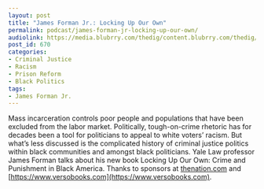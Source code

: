 ```yaml
---
layout: post
title: "James Forman Jr.: Locking Up Our Own"
permalink: podcast/james-forman-jr-locking-up-our-own/
audiolink: https://media.blubrry.com/thedig/content.blubrry.com/thedig/The_Dig_-_EP_31_-_Forman.mp3
post_id: 670
categories: 
- Criminal Justice
- Racism
- Prison Reform
- Black Politics
tags: 
- James Forman Jr.
---
```


Mass incarceration controls poor people and populations that have been excluded from the labor market. Politically, tough-on-crime rhetoric has for decades been a tool for politicians to appeal to white voters’ racism. But what’s less discussed is the complicated history of criminal justice politics within black communities and amongst black politicians. Yale Law professor James Forman talks about his new book Locking Up Our Own: Crime and Punishment in Black America. Thanks to sponsors at [thenation.com](thenation.com) and [https://www.versobooks.com](https://www.versobooks.com).
